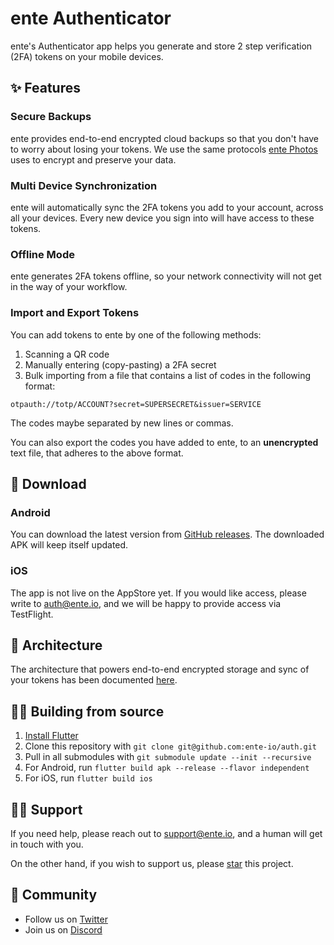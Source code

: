 # ente Authenticator

ente's Authenticator app helps you generate and store 2 step verification (2FA)
tokens on your mobile devices.

## ✨ Features

### Secure Backups

ente provides end-to-end encrypted cloud backups so that you don't have to worry
about losing your tokens. We use the same protocols [ente
Photos](https://ente.io) uses to encrypt and preserve your data.


### Multi Device Synchronization

ente will automatically sync the 2FA tokens you add to your account, across all
your devices. Every new device you sign into will have access to these tokens.


### Offline Mode

ente generates 2FA tokens offline, so your network connectivity will not get in
the way of your workflow.

### Import and Export Tokens

You can add tokens to ente by one of the following methods:
1. Scanning a QR code
2. Manually entering (copy-pasting) a 2FA secret
3. Bulk importing from a file that contains a list of codes in the following
   format:
```
otpauth://totp/ACCOUNT?secret=SUPERSECRET&issuer=SERVICE
```
The codes maybe separated by new lines or commas.

You can also export the codes you have added to ente, to an **unencrypted** text
file, that adheres to the above format.


## 📲 Download

### Android

You can download the latest version from [GitHub
releases](https://github.com/ente-io/auth/releases/latest/download/ente-auth.apk).
The downloaded APK will keep itself updated.


### iOS

The app is not live on the AppStore yet. If you would like access, please write
to [auth@ente.io](mailto:auth@ente.io), and we will be happy to provide access
via TestFlight.


## 🔩 Architecture

The architecture that powers end-to-end encrypted storage and sync of your
tokens has been documented [here](architecture/index.md).


## 🧑‍💻 Building from source

1. [Install Flutter](https://flutter.dev/docs/get-started/install)
2. Clone this repository with `git clone git@github.com:ente-io/auth.git` 
3. Pull in all submodules with `git submodule update --init --recursive`
4. For Android, run `flutter build apk --release --flavor independent`
5. For iOS, run `flutter build ios` 


## 🙋‍♂️ Support

If you need help, please reach out to support@ente.io, and a human will get in
touch with you.

On the other hand, if you wish to support us, please
[star](https://github.com/ente-io/auth/stargazers) this project.


## 💜 Community
- Follow us on [Twitter](https://twitter.com/enteio)
- Join us on [Discord](https://ente.io/discord)
